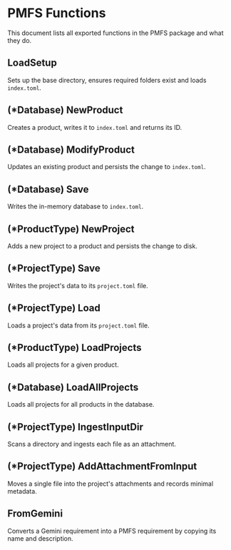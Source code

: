 # PMFS Functions

This document lists all exported functions in the PMFS package and what they do.

## LoadSetup
Sets up the base directory, ensures required folders exist and loads `index.toml`.

## (*Database) NewProduct
Creates a product, writes it to `index.toml` and returns its ID.

## (*Database) ModifyProduct
Updates an existing product and persists the change to `index.toml`.

## (*Database) Save
Writes the in-memory database to `index.toml`.

## (*ProductType) NewProject
Adds a new project to a product and persists the change to disk.

## (*ProjectType) Save
Writes the project's data to its `project.toml` file.

## (*ProjectType) Load
Loads a project's data from its `project.toml` file.

## (*ProductType) LoadProjects
Loads all projects for a given product.

## (*Database) LoadAllProjects
Loads all projects for all products in the database.

## (*ProjectType) IngestInputDir
Scans a directory and ingests each file as an attachment.

## (*ProjectType) AddAttachmentFromInput
Moves a single file into the project's attachments and records minimal metadata.

## FromGemini
Converts a Gemini requirement into a PMFS requirement by copying its name and description.

